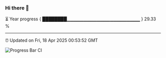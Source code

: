 ### Hi there 👋

⏳ Year progress { ████████▁▁▁▁▁▁▁▁▁▁▁▁▁▁▁▁▁▁▁▁▁▁ } 29.33 %

---

⏰ Updated on Fri, 18 Apr 2025 00:53:52 GMT

![Progress Bar CI](https://github.com/Shyam-Makwana/GitHub-Actions-Demo/workflows/Progress%20Bar%20CI/badge.svg)
